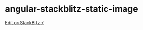 # angular-stackblitz-static-image

[Edit on StackBlitz ⚡️](https://stackblitz.com/edit/angular-stackblitz-static-image)